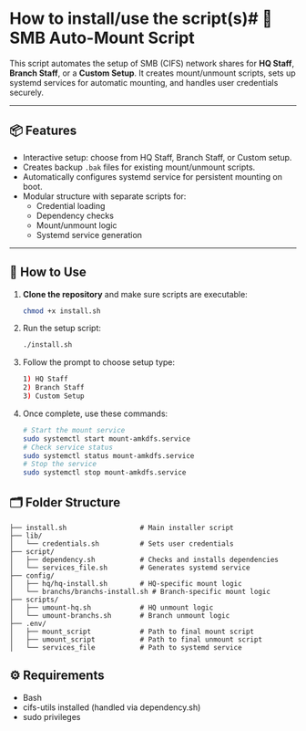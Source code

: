 # How to install/use the script(s)# 📁 SMB Auto-Mount Script

This script automates the setup of SMB (CIFS) network shares for **HQ Staff**, **Branch Staff**, or a **Custom Setup**. It creates mount/unmount scripts, sets up systemd services for automatic mounting, and handles user credentials securely.

---

## 📦 Features

- Interactive setup: choose from HQ Staff, Branch Staff, or Custom setup.
- Creates backup `.bak` files for existing mount/unmount scripts.
- Automatically configures systemd service for persistent mounting on boot.
- Modular structure with separate scripts for:
  - Credential loading
  - Dependency checks
  - Mount/unmount logic
  - Systemd service generation

---

## 🚀 How to Use

1. **Clone the repository** and make sure scripts are executable:

   ```bash
   chmod +x install.sh
    ```
2. Run the setup script:
    ```bash
    ./install.sh
    ```
3. Follow the prompt to choose setup type:
    ```bash
    1) HQ Staff
    2) Branch Staff
    3) Custom Setup
    ```
4. Once complete, use these commands:  
    ```bash
    # Start the mount service
    sudo systemctl start mount-amkdfs.service
    # Check service status
    sudo systemctl status mount-amkdfs.service  
    # Stop the service
    sudo systemctl stop mount-amkdfs.service   
    ```
## 🗂 Folder Structure
    

    ├── install.sh                  # Main installer script
    ├── lib/
    │   └── credentials.sh          # Sets user credentials
    ├── script/
    │   ├── dependency.sh           # Checks and installs dependencies
    │   └── services_file.sh        # Generates systemd service
    ├── config/
    │   ├── hq/hq-install.sh        # HQ-specific mount logic
    │   └── branchs/branchs-install.sh # Branch-specific mount logic
    ├── scripts/
    │   ├── umount-hq.sh            # HQ unmount logic
    │   └── umount-branchs.sh       # Branch unmount logic
    ├── .env/
    │   ├── mount_script            # Path to final mount script
    │   ├── umount_script           # Path to final unmount script
    │   └── services_file           # Path to systemd service
  
## ⚙️ Requirements
- Bash
- cifs-utils installed (handled via dependency.sh)
- sudo privileges

